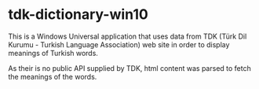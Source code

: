 # tdk-dictionary-win10

This is a Windows Universal application that uses data from TDK (Türk Dil Kurumu - Turkish Language Association) web site in order to display meanings of Turkish words.

As their is no public API supplied by TDK, html content was parsed to fetch the meanings of the words.
